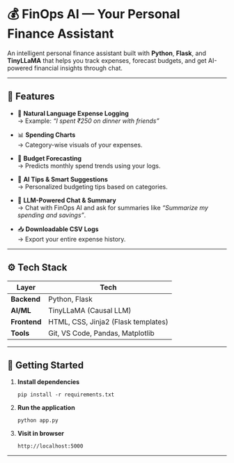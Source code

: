# 💰 FinOps AI — Your Personal Finance Assistant

An intelligent personal finance assistant built with **Python**, **Flask**, and **TinyLLaMA** that helps you track expenses, forecast budgets, and get AI-powered financial insights through chat.

---

## 🔧 Features

- 🧾 **Natural Language Expense Logging**  
  → Example: _“I spent ₹250 on dinner with friends”_

- 📊 **Spending Charts**  
  → Category-wise visuals of your expenses.

- 🔮 **Budget Forecasting**  
  → Predicts monthly spend trends using your logs.

- 🧠 **AI Tips & Smart Suggestions**  
  → Personalized budgeting tips based on categories.

- 💬 **LLM-Powered Chat & Summary**  
  → Chat with FinOps AI and ask for summaries like _“Summarize my spending and savings”_.

- 📥 **Downloadable CSV Logs**  
  → Export your entire expense history.

---

## ⚙️ Tech Stack

| Layer     | Tech                                |
|-----------|-------------------------------------|
| **Backend** | Python, Flask                     |
| **AI/ML**  | TinyLLaMA (Causal LLM)              |
| **Frontend** | HTML, CSS, Jinja2 (Flask templates) |
| **Tools**   | Git, VS Code, Pandas, Matplotlib   |

---

## 🚀 Getting Started

1. **Install dependencies**  
   ```
   pip install -r requirements.txt
   ```

2. **Run the application**  
   ```
   python app.py
   ```

3. **Visit in browser**  
   ```
   http://localhost:5000
   ```

---



